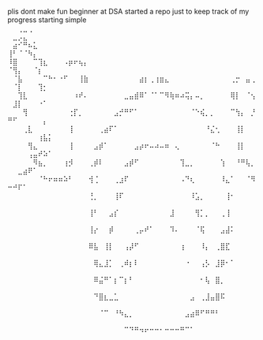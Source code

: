 plis dont make fun
beginner at DSA
started a repo just to keep track of my progress
starting simple
⠀⠀⢀⣀⢀⠀⠀⠀⠀⠀⠀⠀⠀⠀⠀⠀⠀⠀⠀⠀⠀⠀⠀⠀⠀⠀⠀⠀⠀⠀⠀⠀⠀⠀⠀⠀⠀⠀⠀⠀⠀⠀⠀⠀⠀⠀⠀⠀⠀⠀⣀⡠⣄⠀⠀⠀⠀⠀
⠀⣴⠊⠛⠦⣅⠀⠀⠀⠀⠀⠀⠀⠀⠀⠀⠀⠀⠀⠀⠀⠀⠀⠀⠀⠀⠀⠀⠀⠀⠀⠀⠀⠀⠀⠀⠀⠀⠀⠀⠀⠀⠀⠀⠀⠀⠀⠀⠀⢸⠃⠈⠈⠳⡄⠀⠀⠀
⠸⣿⠀⠀⠀⠉⢹⣆⠀⠀⠀⠠⡶⠖⢦⡄⠀⠀⠀⠀⠀⠀⠀⠀⠀⠀⠀⠀⠀⠀⠀⠀⠀⠀⠀⠀⠀⠀⠀⠀⠀⠀⠀⠀⠀⠀⠀⠀⠀⠈⢻⡄⠀⠀⠈⡆⠀⠀
⠀⠈⣧⠀⠀⠀⠀⠉⠓⠂⠐⠋⠀⠀⢸⣷⠀⠀⠀⠀⠀⠀⠀⠀⠀⠀⣴⡆⢀⢰⣶⣄⠀⠀⠀⠀⠀⠀⠀⠀⠀⠀⠀⠀⢀⡒⠀⣤⢀⠀⠈⡇⠀⠀⠀⢹⡂⠀
⠀⠀⢹⣇⠀⠀⠀⠀⠀⠀⠀⠀⠀⠰⠞⠄⠀⠀⠀⠀⠀⠀⠀⣀⣤⣾⠿⠁⠈⠁⠉⠻⢷⠶⠴⢭⡄⠤⡀⠀⠀⠀⠀⠀⢿⡇⠀⠈⢢⠀⣸⡇⠀⠀⠀⠐⠁⠀
⠀⠀⠀⢻⠀⠀⠀⠀⠀⠀⠀⠀⢐⡏⡀⠀⠀⠀⠀⠀⠀⣠⡚⠛⠋⠁⠀⠀⠀⠀⠀⠀⠀⠀⠀⠀⠈⠑⢮⡀⡀⠀⠀⠀⠉⢳⡄⠀⡘⠛⠋⠀⠀⠀⠀⠀⡄⠀
⠀⠀⠀⢀⣇⠀⠀⠀⠀⠀⠀⠀⢸⠀⠀⠀⠀⠀⢀⣴⠏⠁⠀⠀⠀⠀⠀⠀⠀⠀⠀⠀⠀⠀⠀⠀⠀⠀⠀⠘⣌⢂⠀⠀⠀⢸⡇⠀⠀⠀⠀⠀⠀⠀⠀⢰⣧⡅
⠀⠀⠀⠀⢻⣄⠀⠀⠀⠀⠀⠀⢸⠀⠀⠀⠀⣠⡾⠁⠀⠀⠀⠀⠀⣠⡴⠖⠤⠴⠤⠶⠀⢄⠀⠀⠀⠀⠀⠀⠈⠓⠀⠀⠀⢸⡇⠀⠀⠀⠀⠀⠀⢠⣤⠞⠵⠁
⠀⠀⠀⠀⠀⠻⣦⡀⠀⠀⠀⢰⡺⠀⠀⠀⢀⡾⠇⠀⠀⠀⠀⣠⡾⠋⠀⠀⠀⠀⠀⠀⠀⠀⢹⣀⡀⠀⠀⠀⠀⠀⢱⠀⠀⠘⠛⢧⡀⠀⠀⣀⣴⠟⠁⠀⠀⠀
⠀⠀⠀⠀⠀⠀⠈⠓⠖⠶⠶⠵⠃⠀⠀⠀⢺⢈⠀⠀⠀⢀⣰⠏⠀⠀⠀⠀⠀⠀⠀⠀⠀⠀⠠⠙⢆⠀⠀⠀⠀⠀⠸⣄⠁⠀⠀⠈⠻⠒⠚⠏⠁⠀⠀⠀⠀⠀
⠀⠀⠀⠀⠀⠀⠀⠀⠀⠀⠀⠀⠀⠀⠀⠀⢘⡀⠀⠀⠀⢸⠏⠀⠀⠀⠀⠀⠀⠀⠀⠀⠀⠀⠀⠀⠸⣡⡀⠀⠀⠀⠀⢸⠂⠀⠀⠀⠀⠀⠀⠀⠀⠀⠀⠀⠀⠀
⠀⠀⠀⠀⠀⠀⠀⠀⠀⠀⠀⠀⠀⠀⠀⠀⢸⠃⠀⠀⣠⡎⠀⠀⠀⠀⠀⠀⠀⠀⠀⠀⣸⠀⠀⠀⠀⢻⡁⡀⠀⠀⢀⢸⠀⠀⠀⠀⠀⠀⠀⠀⠀⠀⠀⠀⠀⠀
⠀⠀⠀⠀⠀⠀⠀⠀⠀⠀⠀⠀⠀⠀⠀⠀⢸⡔⠀⠀⡾⠀⠀⠀⠀⢀⡤⠞⠁⠀⠀⠀⠹⠄⠀⠀⠀⠈⢯⠀⠀⠀⣠⣼⠅⠀⠀⠀⠀⠀⠀⠀⠀⠀⠀⠀⠀⠀
⠀⠀⠀⠀⠀⠀⠀⠀⠀⠀⠀⠀⠀⠀⠀⠀⠿⣧⠀⢸⡇⠀⠀⢠⡼⠋⠀⠀⠀⠀⠀⠀⠀⠀⢰⠀⠀⠀⠸⡄⠀⢀⣿⣏⠀⠀⠀⠀⠀⠀⠀⠀⠀⠀⠀⠀⠀⠀
⠀⠀⠀⠀⠀⠀⠀⠀⠀⠀⠀⠀⠀⠀⠀⠀⠀⢿⣄⣸⡁⠀⢀⠾⡆⠇⠀⠀⠀⠀⠀⠀⠀⠀⠀⠐⠀⠀⢠⡣⠀⣸⡿⠂⠁⠀⠀⠀⠀⠀⠀⠀⠀⠀⠀⠀⠀⠀
⠀⠀⠀⠀⠀⠀⠀⠀⠀⠀⠀⠀⠀⠀⠀⠀⠀⠿⣬⠛⠁⡆⠉⡆⠃⠀⠀⠀⠀⠀⠀⠀⠀⠀⠀⠀⠀⠀⠂⢧⠀⣿⡀⠀⠀⠀⠀⠀⠀⠀⠀⠀⠀⠀⠀⠀⠀⠀
⠀⠀⠀⠀⠀⠀⠀⠀⠀⠀⠀⠀⠀⠀⠀⠀⠀⠙⣿⣆⣀⣁⠀⠀⠀⠀⠀⠀⠀⠀⠀⠀⠀⠀⠀⠀⣠⠀⢀⣸⣤⣿⠯⠀⠀⠀⠀⠀⠀⠀⠀⠀⠀⠀⠀⠀⠀⠀
⠀⠀⠀⠀⠀⠀⠀⠀⠀⠀⠀⠀⠀⠀⠀⠀⠀⠀⠈⠉⠀⠘⠳⣄⡀⠀⠀⠀⠀⠀⠀⠀⠀⠀⠀⣠⣴⠿⠋⠛⠛⠃⠀⠀⠀⠀⠀⠀⠀⠀⠀⠀⠀⠀⠀⠀⠀⠀
⠀⠀⠀⠀⠀⠀⠀⠀⠀⠀⠀⠀⠀⠀⠀⠀⠀⠀⠀⠀⠀⠀⠀⠉⠙⠛⠲⠖⠒⠒⠂⠒⠒⠒⠛⠉⠁⠀⠀⠀⠀⠀⠀⠀⠀⠀⠀⠀⠀⠀⠀⠀⠀⠀⠀⠀⠀⠀
